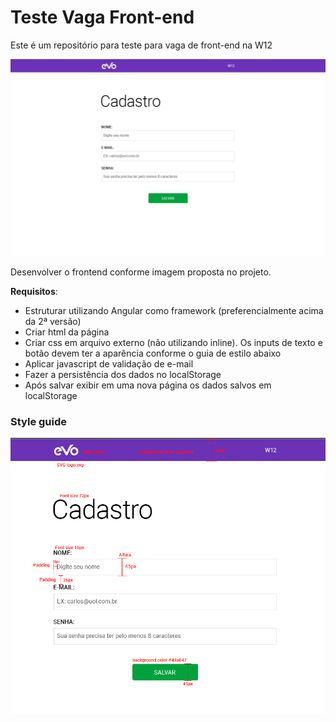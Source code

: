 # Teste Vaga Front-end
Este é um repositório para teste para vaga de front-end na W12

![alt text](images/TESTE-FRONT.jpg)


Desenvolver o frontend conforme imagem proposta no projeto.

**Requisitos**:
- Estruturar utilizando Angular como framework (preferencialmente acima da 2ª versão)
- Criar html da página
- Criar css em arquivo externo (não utilizando inline). Os inputs de texto e botão devem ter a aparência conforme o guia de estilo abaixo
- Aplicar javascript de validação de e-mail
- Fazer a persistência dos dados no localStorage
- Após salvar exibir em uma nova página os dados salvos em localStorage


### Style guide
![alt text](images/especificacao.PNG)
